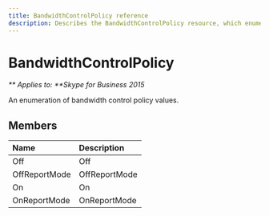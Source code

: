 ```yaml
---
title: BandwidthControlPolicy reference
description: Describes the BandwidthControlPolicy resource, which enumerates bandwidth control policy values, and describes the resource's members.
---
```

# BandwidthControlPolicy


_** Applies to: **Skype for Business 2015_

An enumeration of bandwidth control policy values.
            
## Members



|Name|Description|
|:-----|:-----|
|Off|Off|
|OffReportMode|OffReportMode|
|On|On|
|OnReportMode|OnReportMode|
